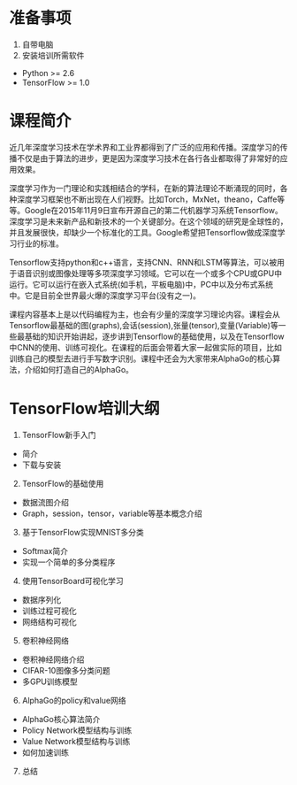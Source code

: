 # 准备事项
1. 自带电脑
2. 安装培训所需软件
  - Python >= 2.6
  - TensorFlow >= 1.0

# 课程简介
近几年深度学习技术在学术界和工业界都得到了广泛的应用和传播。深度学习的传播不仅是由于算法的进步，更是因为深度学习技术在各行各业都取得了非常好的应用效果。

深度学习作为一门理论和实践相结合的学科，在新的算法理论不断涌现的同时，各种深度学习框架也不断出现在人们视野。比如Torch，MxNet，theano，Caffe等等。Google在2015年11月9日宣布开源自己的第二代机器学习系统Tensorflow。深度学习是未来新产品和新技术的一个关键部分。在这个领域的研究是全球性的，并且发展很快，却缺少一个标准化的工具。Google希望把Tensorflow做成深度学习行业的标准。

Tensorflow支持python和c++语言，支持CNN、RNN和LSTM等算法，可以被用于语音识别或图像处理等多项深度学习领域。它可以在一个或多个CPU或GPU中运行。它可以运行在嵌入式系统(如手机，平板电脑)中，PC中以及分布式系统中。它是目前全世界最火爆的深度学习平台(没有之一)。

课程内容基本上是以代码编程为主，也会有少量的深度学习理论内容。课程会从Tensorflow最基础的图(graphs),会话(session),张量(tensor),变量(Variable)等一些最基础的知识开始讲起，逐步讲到Tensorflow的基础使用，以及在Tensorflow中CNN的使用、训练可视化。在课程的后面会带着大家一起做实际的项目，比如训练自己的模型去进行手写数字识别。课程中还会为大家带来AlphaGo的核心算法，介绍如何打造自己的AlphaGo。


# TensorFlow培训大纲
1. TensorFlow新手入门
  - 简介
  - 下载与安装
2. TensorFlow的基础使用
  - 数据流图介绍
  - Graph，session，tensor，variable等基本概念介绍
3. 基于TensorFlow实现MNIST多分类
  - Softmax简介
  - 实现一个简单的多分类程序
4. 使用TensorBoard可视化学习
  - 数据序列化
  - 训练过程可视化
  - 网络结构可视化
5. 卷积神经网络
  - 卷积神经网络介绍
  - CIFAR-10图像多分类问题
  - 多GPU训练模型
6. AlphaGo的policy和value网络
  - AlphaGo核心算法简介
  - Policy Network模型结构与训练
  - Value Network模型结构与训练
  - 如何加速训练
7. 总结
